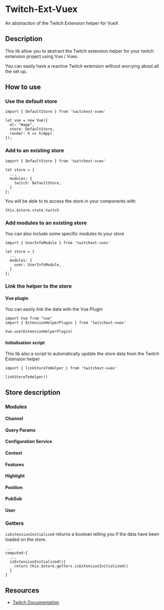 # Twitch-Ext-Vuex

An abstraction of the Twitch Extension helper for VueX

## Description

This lib allow you to abstract the Twitch extension helper for your twitch extension project using Vue / Vuex.

You can easily have a reactive Twitch extension without worrying about all the set up.


## How to use

### Use the default store

```
import { DefaultStore } from 'twitchext-vuex'

let vue = new Vue({
  el: "#app",
  store: DefaultStore,
  render: h => h(App)
});

```

### Add to an existing store
```
import { DefaultStore } from 'twitchext-vuex'

let store = {
  ...
  modules: {
    twitch: DefaultStore,
  }
};
```

You will be able to to access the store in your components with
```
this.$store.state.twitch
```

### Add modules to an existing store

You can also include some specific modules to your store

```
import { UserInfoModule } from 'twitchext-vuex'

let store = {
  ...
  modules: {
    user: UserInfoModule,
  }
};
```

### Link the helper to the store

#### Vue plugin

You can easily link the data with the Vue Plugin

```
import Vue from "vue"
import { ExtensionHelperPlugin } from 'twitchext-vuex'

Vue.use(ExtensionHelperPlugin)
```
#### Initialisation script

This lib also a script to automatically update the store data from the Twitch Extension helper

```
import { linkStoreToHelper } from 'twitchext-vuex'

linkStoreToHelper()
```

## Store description

### Modules

#### Channel

#### Query Params

#### Configuration Service

#### Context

#### Features

#### Highlight

#### Position

#### PubSub

#### User

### Getters

`isExtensionInitialized` returns a boolean telling you if the data have been loaded on the store. 

```
...
computed:{
  ...
  isExtensionInitialized(){
    return this.$store.getters.isExtensionInitialized()
  }
}
```

## Resources
- [Twitch Documentation](https://dev.twitch.tv/docs/extensions/reference/#javascript-helper)